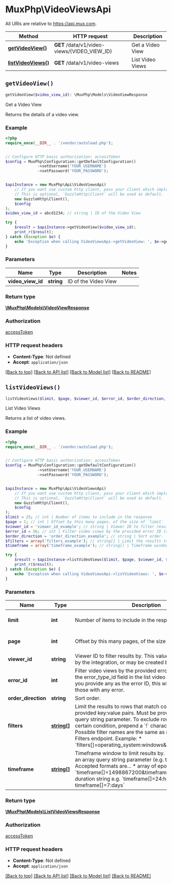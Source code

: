 # MuxPhp\VideoViewsApi

All URIs are relative to https://api.mux.com.

Method | HTTP request | Description
------------- | ------------- | -------------
[**getVideoView()**](VideoViewsApi.md#getVideoView) | **GET** /data/v1/video-views/{VIDEO_VIEW_ID} | Get a Video View
[**listVideoViews()**](VideoViewsApi.md#listVideoViews) | **GET** /data/v1/video-views | List Video Views


## `getVideoView()`

```php
getVideoView($video_view_id): \MuxPhp\Models\VideoViewResponse
```

Get a Video View

Returns the details of a video view.

### Example

```php
<?php
require_once(__DIR__ . '/vendor/autoload.php');


// Configure HTTP basic authorization: accessToken
$config = MuxPhp\Configuration::getDefaultConfiguration()
              ->setUsername('YOUR_USERNAME')
              ->setPassword('YOUR_PASSWORD');


$apiInstance = new MuxPhp\Api\VideoViewsApi(
    // If you want use custom http client, pass your client which implements `GuzzleHttp\ClientInterface`.
    // This is optional, `GuzzleHttp\Client` will be used as default.
    new GuzzleHttp\Client(),
    $config
);
$video_view_id = abcd1234; // string | ID of the Video View

try {
    $result = $apiInstance->getVideoView($video_view_id);
    print_r($result);
} catch (Exception $e) {
    echo 'Exception when calling VideoViewsApi->getVideoView: ', $e->getMessage(), PHP_EOL;
}
```

### Parameters

Name | Type | Description  | Notes
------------- | ------------- | ------------- | -------------
 **video_view_id** | **string**| ID of the Video View |

### Return type

[**\MuxPhp\Models\VideoViewResponse**](../Model/VideoViewResponse.md)

### Authorization

[accessToken](../../README.md#accessToken)

### HTTP request headers

- **Content-Type**: Not defined
- **Accept**: `application/json`

[[Back to top]](#) [[Back to API list]](../../README.md#endpoints)
[[Back to Model list]](../../README.md#models)
[[Back to README]](../../README.md)

## `listVideoViews()`

```php
listVideoViews($limit, $page, $viewer_id, $error_id, $order_direction, $filters, $timeframe): \MuxPhp\Models\ListVideoViewsResponse
```

List Video Views

Returns a list of video views.

### Example

```php
<?php
require_once(__DIR__ . '/vendor/autoload.php');


// Configure HTTP basic authorization: accessToken
$config = MuxPhp\Configuration::getDefaultConfiguration()
              ->setUsername('YOUR_USERNAME')
              ->setPassword('YOUR_PASSWORD');


$apiInstance = new MuxPhp\Api\VideoViewsApi(
    // If you want use custom http client, pass your client which implements `GuzzleHttp\ClientInterface`.
    // This is optional, `GuzzleHttp\Client` will be used as default.
    new GuzzleHttp\Client(),
    $config
);
$limit = 25; // int | Number of items to include in the response
$page = 1; // int | Offset by this many pages, of the size of `limit`
$viewer_id = 'viewer_id_example'; // string | Viewer ID to filter results by. This value may be provided by the integration, or may be created by Mux.
$error_id = 56; // int | Filter video views by the provided error ID (as returned in the error_type_id field in the list video views endpoint). If you provide any as the error ID, this will filter the results to those with any error.
$order_direction = 'order_direction_example'; // string | Sort order.
$filters = array('filters_example'); // string[] | Limit the results to rows that match conditions from provided key:value pairs. Must be provided as an array query string parameter.  To exclude rows that match a certain condition, prepend a `!` character to the dimension.  Possible filter names are the same as returned by the List Filters endpoint.  Example:    * `filters[]=operating_system:windows&filters[]=!country:US`
$timeframe = array('timeframe_example'); // string[] | Timeframe window to limit results by. Must be provided as an array query string parameter (e.g. timeframe[]=).  Accepted formats are...    * array of epoch timestamps e.g. `timeframe[]=1498867200&timeframe[]=1498953600`   * duration string e.g. `timeframe[]=24:hours or timeframe[]=7:days`

try {
    $result = $apiInstance->listVideoViews($limit, $page, $viewer_id, $error_id, $order_direction, $filters, $timeframe);
    print_r($result);
} catch (Exception $e) {
    echo 'Exception when calling VideoViewsApi->listVideoViews: ', $e->getMessage(), PHP_EOL;
}
```

### Parameters

Name | Type | Description  | Notes
------------- | ------------- | ------------- | -------------
 **limit** | **int**| Number of items to include in the response | [optional] [default to 25]
 **page** | **int**| Offset by this many pages, of the size of &#x60;limit&#x60; | [optional] [default to 1]
 **viewer_id** | **string**| Viewer ID to filter results by. This value may be provided by the integration, or may be created by Mux. | [optional]
 **error_id** | **int**| Filter video views by the provided error ID (as returned in the error_type_id field in the list video views endpoint). If you provide any as the error ID, this will filter the results to those with any error. | [optional]
 **order_direction** | **string**| Sort order. | [optional]
 **filters** | [**string[]**](../Model/string.md)| Limit the results to rows that match conditions from provided key:value pairs. Must be provided as an array query string parameter.  To exclude rows that match a certain condition, prepend a &#x60;!&#x60; character to the dimension.  Possible filter names are the same as returned by the List Filters endpoint.  Example:    * &#x60;filters[]&#x3D;operating_system:windows&amp;filters[]&#x3D;!country:US&#x60; | [optional]
 **timeframe** | [**string[]**](../Model/string.md)| Timeframe window to limit results by. Must be provided as an array query string parameter (e.g. timeframe[]&#x3D;).  Accepted formats are...    * array of epoch timestamps e.g. &#x60;timeframe[]&#x3D;1498867200&amp;timeframe[]&#x3D;1498953600&#x60;   * duration string e.g. &#x60;timeframe[]&#x3D;24:hours or timeframe[]&#x3D;7:days&#x60; | [optional]

### Return type

[**\MuxPhp\Models\ListVideoViewsResponse**](../Model/ListVideoViewsResponse.md)

### Authorization

[accessToken](../../README.md#accessToken)

### HTTP request headers

- **Content-Type**: Not defined
- **Accept**: `application/json`

[[Back to top]](#) [[Back to API list]](../../README.md#endpoints)
[[Back to Model list]](../../README.md#models)
[[Back to README]](../../README.md)
